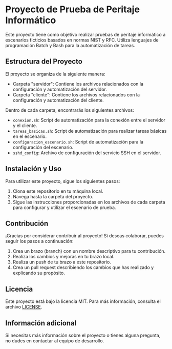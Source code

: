 # Proyecto de Prueba de Peritaje Informático

Este proyecto tiene como objetivo realizar pruebas de peritaje informático a escenarios ficticios basados en normas NIST y RFC. Utiliza lenguajes de programación Batch y Bash para la automatización de tareas.

## Estructura del Proyecto

El proyecto se organiza de la siguiente manera:

- Carpeta "servidor": Contiene los archivos relacionados con la configuración y automatización del servidor.
- Carpeta "cliente": Contiene los archivos relacionados con la configuración y automatización del cliente.

Dentro de cada carpeta, encontrarás los siguientes archivos:

- `conexion.sh`: Script de automatización para la conexión entre el servidor y el cliente.
- `tareas_basicas.sh`: Script de automatización para realizar tareas básicas en el escenario.
- `configuracion_escenario.sh`: Script de automatización para la configuración del escenario.
- `sshd_config`: Archivo de configuración del servicio SSH en el servidor.

## Instalación y Uso

Para utilizar este proyecto, sigue los siguientes pasos:

1. Clona este repositorio en tu máquina local.
2. Navega hasta la carpeta del proyecto.
3. Sigue las instrucciones proporcionadas en los archivos de cada carpeta para configurar y utilizar el escenario de prueba.

## Contribución

¡Gracias por considerar contribuir al proyecto! Si deseas colaborar, puedes seguir los pasos a continuación:

1. Crea un brazo (branch) con un nombre descriptivo para tu contribución.
2. Realiza los cambios y mejoras en tu brazo local.
3. Realiza un push de tu brazo a este repositorio.
4. Crea un pull request describiendo los cambios que has realizado y explicando su propósito.

## Licencia

Este proyecto está bajo la licencia MIT. Para más información, consulta el archivo [LICENSE](LICENSE).

## Información adicional

Si necesitas más información sobre el proyecto o tienes alguna pregunta, no dudes en contactar al equipo de desarrollo.
